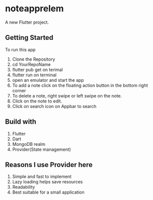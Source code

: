 # noteapprelem

A new Flutter project.

## Getting Started
To run this app

1. Clone the Repository
2. cd YourRepoName
3. flutter pub get on terimal
4. flutter run on terminal
5. open an emulator and start the app
6. To add a note click on the floating action button in the bottom right corner
7. To delete a note, right swipe or left swipe on the note.
8. Click on the note to edit.
9. Click on search icon on Appbar to search


## Build with
1. Flutter
2. Dart
3. MongoDB realm
4. Provider(State management)


## Reasons I use Provider here
1. Simple and fast to implement
2. Lazy loading helps save resources
3. Readability
4. Best suitable for a small application


